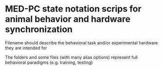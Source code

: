 # MED-PC state notation scrips for animal behavior and hardware synchronization 

Filename should describe the behavioral task and/or experimental hardware they are intended for

The folders and some files (with many alias options) represent full behavioral paradigms (e.g. training, testing)